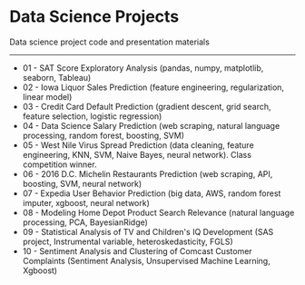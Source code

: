 # Data Science Projects

Data science project code and presentation materials

---

* 01 - SAT Score Exploratory Analysis (pandas, numpy, matplotlib, seaborn, Tableau)
* 02 - Iowa Liquor Sales Prediction (feature engineering, regularization, linear model)
* 03 - Credit Card Default Prediction (gradient descent, grid search, feature selection, logistic regression)
* 04 - Data Science Salary Prediction (web scraping, natural language processing, random forest, boosting, SVM)
* 05 - West Nile Virus Spread Prediction (data cleaning, feature engineering, KNN, SVM, Naive Bayes, neural network). Class competition winner.
* 06 - 2016 D.C. Michelin Restaurants Prediction (web scraping, API, boosting, SVM, neural network)
* 07 - Expedia User Behavior Prediction (big data, AWS, random forest imputer, xgboost, neural network)
* 08 - Modeling Home Depot Product Search Relevance (natural language processing, PCA, BayesianRidge)
* 09 - Statistical Analysis of TV and Children's IQ Development (SAS project, Instrumental variable, heteroskedasticity, FGLS)
* 10 - Sentiment Analysis and Clustering of Comcast Customer Complaints (Sentiment Analysis, Unsupervised Machine Learning, Xgboost)
